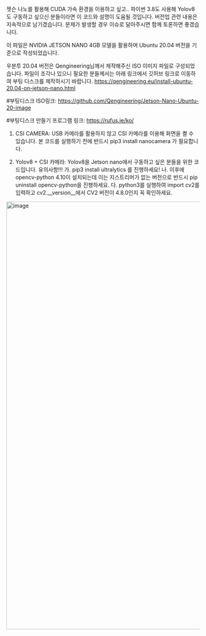 젯슨 나노를 활용해 CUDA 가속 환경을 이용하고 싶고.. 파이썬 3.8도 사용해 Yolov8도 구동하고 싶으신 분들이라면 이 코드와 설명이 도움될 것입니다.
버전업 관련 내용은 지속적으로 남기겠습니다.
문제가 발생할 경우 이슈로 달아주시면 함께 토론하면 좋겠습니다.

이 파일은 NVIDIA JETSON NANO 4GB 모델을 활용하며 Ubuntu 20.04 버전을 기준으로 작성되었습니다.

우분투 20.04 버전은 Qengineering님께서 제작해주신 ISO 이미지 파일로 구성되었습니다.
파일이 조각나 있으니 필요한 분들께서는 아래 링크에서 깃허브 링크로 이동하여 부팅 디스크를 제작하시기 바랍니다.
https://qengineering.eu/install-ubuntu-20.04-on-jetson-nano.html

#부팅디스크 ISO링크: https://github.com/Qengineering/Jetson-Nano-Ubuntu-20-image

#부팅디스크 만들기 프로그램 링크: https://rufus.ie/ko/

1. CSI CAMERA: USB 카메라를 활용하지 않고 CSI 카메라를 이용해 화면을 켤 수 있습니다.
   본 코드를 실행하기 전에 반드시 pip3 install nanocamera 가 필요합니다.

2. Yolov8 + CSI 카메라: Yolov8을 Jetson nano에서 구동하고 싶은 분들을 위한 코드입니다.
   유의사항!!!
     가. pip3 install ultralytics 를 진행하세요!
     나. 이후에 opencv-python 4.10이 설치되는데 이는 지스트리머가 없는 버전으로 반드시 pip uninstall opencv-python을 진행하세요.
     다. python3를 실행하여 import cv2를 입력하고 cv2.__version__에서 CV2 버전이 4.8.0인지 꼭 확인하세요.
<img width="1114" alt="image" src="https://github.com/user-attachments/assets/799745f0-f3db-4f70-83f7-dc58d55a3ce8">
